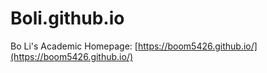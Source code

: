 # Boli.github.io

Bo Li's Academic Homepage: [https://boom5426.github.io/](https://boom5426.github.io/)
